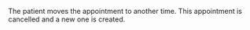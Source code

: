 The patient moves the appointment to another time. This appointment is cancelled and a new one is created.